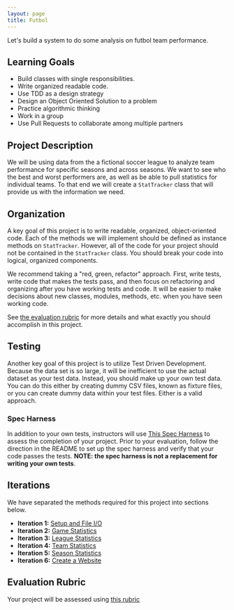 ```yaml
---
layout: page
title: Futbol
---
```


Let's build a system to do some analysis on futbol team performance.

## Learning Goals

* Build classes with single responsibilities.
* Write organized readable code.
* Use TDD as a design strategy
* Design an Object Oriented Solution to a problem
* Practice algorithmic thinking
* Work in a group
* Use Pull Requests to collaborate among multiple partners

## Project Description

We will be using data from the a fictional soccer league to analyze team performance for specific seasons and across seasons. We want to see who the best and worst performers are, as well as be able to pull statistics for individual teams. To that end we will create a `StatTracker` class that will provide us with the information we need.

## Organization

A key goal of this project is to write readable, organized, object-oriented code. Each of the methods we will implement should be defined as instance methods on `StatTracker`. However, all of the code for your project should not be contained in the `StatTracker` class. You should break your code into logical, organized components.

We recommend taking a "red, green, refactor" approach. First, write tests, write code that makes the tests pass, and then focus on refactoring and organizing after you have working tests and code. It will be easier to make decisions about new classes, modules, methods, etc. when you have seen working code.

See [the evaluation rubric](./rubric) for more details and what exactly you should accomplish in this project.

## Testing

Another key goal of this project is to utilize Test Driven Development. Because the data set is so large, it will be inefficient to use the actual dataset as your test data. Instead, you should make up your own test data. You can do this either by creating dummy CSV files, known as fixture files, or you can create dummy data within your test files. Either is a valid approach.

### Spec Harness

In addition to your own tests, instructors will use [This Spec Harness](https://github.com/turingschool-examples/futbol_spec_harness) to assess the completion of your project. Prior to your evaluation, follow the direction in the README to set up the spec harness and verify that your code passes the tests. **NOTE: the spec harness is not a replacement for writing your own tests**.

## Iterations

We have separated the methods required for this project into sections below.

* **Iteration 1:** [Setup and File I/O](./iterations/file_io)
* **Iteration 2:** [Game Statistics](./iterations/game_statistics)
* **Iteration 3:** [League Statistics](./iterations/league_statistics)
* **Iteration 4:** [Team Statistics](./iterations/team_statistics)
* **Iteration 5:** [Season Statistics](./iterations/season_statistics)
* **Iteration 6:** [Create a Website](./iterations/website)

## Evaluation Rubric

Your project will be assessed using [this rubric](./rubric)
